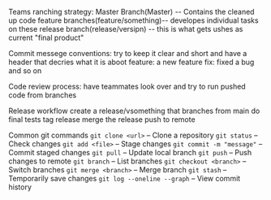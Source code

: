 Teams ranching strategy:
Master Branch(Master) -- Contains the cleaned up code
feature branches(feature/something)-- developes individual tasks on these
release branch(release/versipn) -- this is what gets ushes as current "final product"

Commit messege conventions:
try to keep it clear and short and have a header that decries what it is aboot
feature: a new feature
fix: fixed a bug
and so on

Code review process:
have teammates look over and try to run pushed code from branches

Release workflow
create a release/vsomething that branches from main
do final tests 
tag release
merge the release 
push to remote

Common git commands
`git clone <url>` – Clone a repository
`git status` – Check changes
`git add <file>` – Stage changes
`git commit -m "message"` – Commit staged changes
`git pull` – Update local branch
`git push` – Push changes to remote
`git branch` – List branches
`git checkout <branch>` – Switch branches
`git merge <branch>` – Merge branch
`git stash` – Temporarily save changes
`git log --oneline --graph` – View commit history